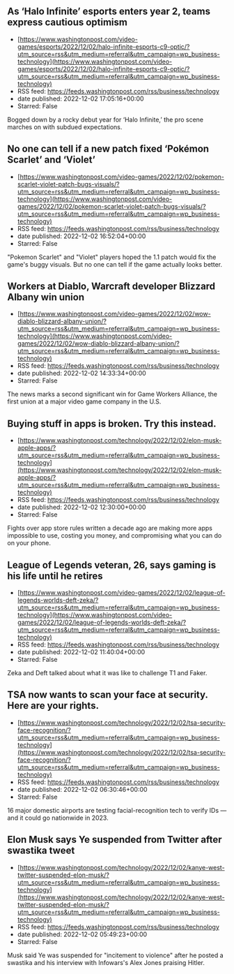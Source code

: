 ## As ‘Halo Infinite’ esports enters year 2, teams express cautious optimism
 - [https://www.washingtonpost.com/video-games/esports/2022/12/02/halo-infinite-esports-c9-optic/?utm_source=rss&utm_medium=referral&utm_campaign=wp_business-technology](https://www.washingtonpost.com/video-games/esports/2022/12/02/halo-infinite-esports-c9-optic/?utm_source=rss&utm_medium=referral&utm_campaign=wp_business-technology)
 - RSS feed: https://feeds.washingtonpost.com/rss/business/technology
 - date published: 2022-12-02 17:05:16+00:00
 - Starred: False

Bogged down by a rocky debut year for ‘Halo Infinite,’ the pro scene marches on with subdued expectations.

## No one can tell if a new patch fixed ‘Pokémon Scarlet’ and ‘Violet’
 - [https://www.washingtonpost.com/video-games/2022/12/02/pokemon-scarlet-violet-patch-bugs-visuals/?utm_source=rss&utm_medium=referral&utm_campaign=wp_business-technology](https://www.washingtonpost.com/video-games/2022/12/02/pokemon-scarlet-violet-patch-bugs-visuals/?utm_source=rss&utm_medium=referral&utm_campaign=wp_business-technology)
 - RSS feed: https://feeds.washingtonpost.com/rss/business/technology
 - date published: 2022-12-02 16:52:04+00:00
 - Starred: False

"Pokemon Scarlet" and "Violet" players hoped the 1.1 patch would fix the game's buggy visuals. But no one can tell if the game actually looks better.

## Workers at Diablo, Warcraft developer Blizzard Albany win union
 - [https://www.washingtonpost.com/video-games/2022/12/02/wow-diablo-blizzard-albany-union/?utm_source=rss&utm_medium=referral&utm_campaign=wp_business-technology](https://www.washingtonpost.com/video-games/2022/12/02/wow-diablo-blizzard-albany-union/?utm_source=rss&utm_medium=referral&utm_campaign=wp_business-technology)
 - RSS feed: https://feeds.washingtonpost.com/rss/business/technology
 - date published: 2022-12-02 14:33:34+00:00
 - Starred: False

The news marks a second significant win for Game Workers Alliance, the first union at a major video game company in the U.S.

## Buying stuff in apps is broken. Try this instead.
 - [https://www.washingtonpost.com/technology/2022/12/02/elon-musk-apple-apps/?utm_source=rss&utm_medium=referral&utm_campaign=wp_business-technology](https://www.washingtonpost.com/technology/2022/12/02/elon-musk-apple-apps/?utm_source=rss&utm_medium=referral&utm_campaign=wp_business-technology)
 - RSS feed: https://feeds.washingtonpost.com/rss/business/technology
 - date published: 2022-12-02 12:30:00+00:00
 - Starred: False

Fights over app store rules written a decade ago are making more apps impossible to use, costing you money, and compromising what you can do on your phone.

## League of Legends veteran, 26, says gaming is his life until he retires
 - [https://www.washingtonpost.com/video-games/2022/12/02/league-of-legends-worlds-deft-zeka/?utm_source=rss&utm_medium=referral&utm_campaign=wp_business-technology](https://www.washingtonpost.com/video-games/2022/12/02/league-of-legends-worlds-deft-zeka/?utm_source=rss&utm_medium=referral&utm_campaign=wp_business-technology)
 - RSS feed: https://feeds.washingtonpost.com/rss/business/technology
 - date published: 2022-12-02 11:40:04+00:00
 - Starred: False

Zeka and Deft talked about what it was like to challenge T1 and Faker.

## TSA now wants to scan your face at security. Here are your rights.
 - [https://www.washingtonpost.com/technology/2022/12/02/tsa-security-face-recognition/?utm_source=rss&utm_medium=referral&utm_campaign=wp_business-technology](https://www.washingtonpost.com/technology/2022/12/02/tsa-security-face-recognition/?utm_source=rss&utm_medium=referral&utm_campaign=wp_business-technology)
 - RSS feed: https://feeds.washingtonpost.com/rss/business/technology
 - date published: 2022-12-02 06:30:46+00:00
 - Starred: False

16 major domestic airports are testing facial-recognition tech to verify IDs — and it could go nationwide in 2023.

## Elon Musk says Ye suspended from Twitter after swastika tweet
 - [https://www.washingtonpost.com/technology/2022/12/02/kanye-west-twitter-suspended-elon-musk/?utm_source=rss&utm_medium=referral&utm_campaign=wp_business-technology](https://www.washingtonpost.com/technology/2022/12/02/kanye-west-twitter-suspended-elon-musk/?utm_source=rss&utm_medium=referral&utm_campaign=wp_business-technology)
 - RSS feed: https://feeds.washingtonpost.com/rss/business/technology
 - date published: 2022-12-02 05:49:23+00:00
 - Starred: False

Musk said Ye was suspended for "incitement to violence" after he posted a swastika and his interview with Infowars's Alex Jones praising Hitler.
